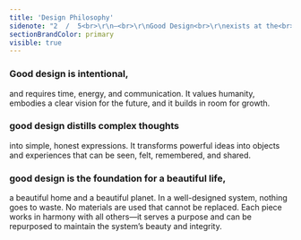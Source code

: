 ```yaml
---
title: 'Design Philosophy'
sidenote: "2  /  5<br>\r\n—<br>\r\nGood Design<br>\r\nexists at the<br>\r\nintersection<br>\r\nof beauty,<br>\r\nfunction and<br>\r\nintelligence"
sectionBrandColor: primary
visible: true
---
```


### Good design is intentional,
and requires time, energy, and communication. It values humanity, embodies a clear vision for the future, and it builds in room for growth. 

### good design distills complex thoughts
into simple, honest expressions. It transforms powerful ideas into objects and experiences that can be seen, felt, remembered, and shared.

### good design is the foundation for a beautiful life,
a beautiful home and a beautiful planet. In a well-designed system, nothing goes to waste. No materials are used that cannot be replaced. Each piece works in harmony with all others—it serves a purpose and can be repurposed to maintain the system’s beauty and integrity.